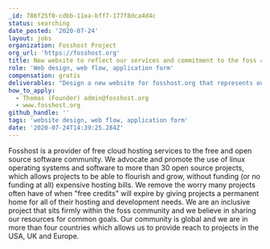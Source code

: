 ```yaml
---
_id: 786f25f0-cdbb-11ea-bff7-177f8dca4d4c
status: searching
date_posted: '2020-07-24'
layout: jobs
organization: Fosshost Project
org_url: 'https://fosshost.org'
title: New website to reflect our services and commitment to the foss community
role: 'Web design, web flow, application form'
compensation: gratis
deliverables: "Design a new website for fosshost.org that represents our mission statement and values\r\nProvide us with a new application form for projects to complete when we approve hosting applications\r\nTake our branding guidelines (which have been put together by a professional graphics designer) and ensure they are an embodiment of our website\r\nAssist us in giving users  projects a good experience when they visit our website and ensure information and the correct message is displayed consistently, currently our website is a DIY job\r\nOur supporters require better visibility than the current website permits, so any thoughts on how we could show our appreciation and thanks for their support is always a good thing"
how_to_apply:
  - Thomas (Founder) admin@fosshost.org
  - www.fosshost.org
github_handle: ''
tags: 'website design, web flow, application form'
date: '2020-07-24T14:39:25.284Z'
---
```

Fosshost is a provider of free cloud hosting services to the free and open source software community.  We advocate and promote the use of linux operating systems and software to more than 30 open source projects, which allows projects to be able to flourish and grow, without funding (or no funding at all) expensive hosting bills.  We remove the worry many projects often have of when "free credits" will expire by giving projects a permanent home for all of their hosting and development needs.  We are an inclusive project that sits firmly within the foss community and we believe in sharing our resources for common goals. Our community is global and we are in more than four countries which allows us to provide reach to projects in the USA, UK and Europe.
